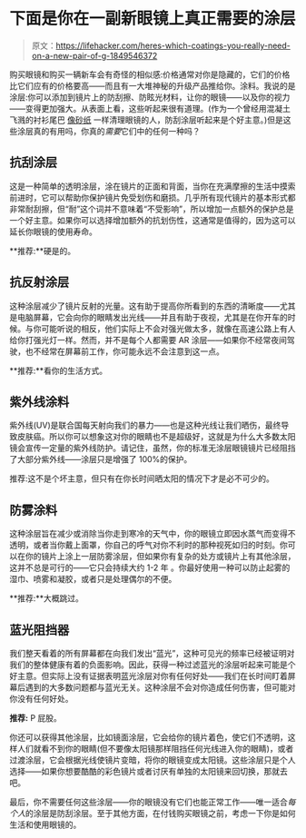 # 下面是你在一副新眼镜上真正需要的涂层

> 原文：<https://lifehacker.com/heres-which-coatings-you-really-need-on-a-new-pair-of-g-1849546372>

购买眼镜和购买一辆新车会有奇怪的相似感:价格通常对你是隐藏的，它们的价格比它们应有的价格要高——而且有一大堆神秘的升级产品推给你。涂料。我说的是涂层:你可以添加到镜片上的防刮擦、防眩光材料，让你的眼镜——以及你的视力——变得更加强大。从表面上看，这些听起来很有道理。(作为一个曾经用混凝土飞溅的衬衫尾巴 [像砂纸](https://lifehacker.com/how-to-get-rid-of-the-scratches-on-your-glasses-and-st-1847921771) 一样清理眼镜的人，防刮涂层听起来是个好主意。)但是这些涂层真的有用吗，你真的*需要*它们中的任何一种吗？



## **抗刮涂层**

这是一种简单的透明涂层，涂在镜片的正面和背面，当你在充满摩擦的生活中摸索前进时，它可以帮助你保护镜片免受划伤和磨损。几乎所有现代镜片的基本形式都非常耐刮擦，但“耐”这个词并不意味着“不受影响”，所以增加一点额外的保护总是一个好主意。如果你可以选择增加额外的抗划伤性，这通常是值得的，因为这可以延长你眼镜的使用寿命。

**推荐:**硬是的。

## **抗反射涂层**

这种涂层减少了镜片反射的光量。这有助于提高你所看到的东西的清晰度——尤其是电脑屏幕，它会向你的眼睛发出光线——并且有助于夜视，尤其是在你开车的时候。与你可能听说的相反，他们实际上不会对强光做太多，就像在高速公路上有人给你打强光灯一样。然而，并不是每个人都需要 AR 涂层——如果你不经常夜间驾驶，也不经常在屏幕前工作，你可能永远不会注意到这一点。

**推荐:**看你的生活方式。

## **紫外线涂料**

紫外线(UV)是联合国每天射向我们的暴力——也是这种光线让我们晒伤，最终导致皮肤癌。所以你可以想象这对你的眼睛也不是超级好，这就是为什么大多数太阳镜会宣传一定量的紫外线防护。请记住，虽然，你的标准无涂层眼镜镜片已经阻挡了大部分紫外线——涂层只是增强了 100%的保护。

推荐:这不是个坏主意，但只有在你长时间晒太阳的情况下才是必不可少的。

## **防雾涂料**

这种涂层旨在减少或消除当你走到寒冷的天气中，你的眼镜立即因水蒸气而变得不透明，或者当你戴上面罩，你自己的呼气对你不利时的那种视死如归的时刻。你可以在你的镜片上涂上一层防雾涂层，但如果你有复杂的处方或镜片上有其他涂层，这并不总是可行的——它只会持续大约 1-2 年 。你最好使用一种可以防止起雾的湿巾、喷雾和凝胶，或者只是处理偶尔的不便。

**推荐:**大概跳过。

## **蓝光阻挡器**

我们整天看着的所有屏幕都在向我们发出“蓝光”，这种可见光的频率已经被证明对我们的整体健康有着的负面影响。因此，获得一种过滤蓝光的涂层听起来可能是个好主意。但实际上没有证据表明蓝光涂层对你有任何好处——我们在长时间盯着屏幕后遇到的大多数问题都与蓝光无关。这种涂层不会对你造成任何伤害，但可能对你没有任何好处。

**推荐:** P 屁股。

你还可以获得其他涂层，比如镜面涂层，它会给你的镜片着色，使它们不透明，这样人们就看不到你的眼睛(但不要像太阳镜那样阻挡任何光线进入你的眼睛)，或者过渡涂层，它会根据光线使镜片变暗，将你的眼镜变成太阳镜。这些涂层只是个人选择——如果你想要酷酷的彩色镜片或者讨厌有单独的太阳镜来回切换，那就去吧。

最后，你不需要任何这些涂层——你的眼镜没有它们也能正常工作——唯一适合*每个人*的涂层是防刮涂层。至于其他方面，在付钱购买眼镜之前，考虑一下你是如何生活和使用眼镜的。